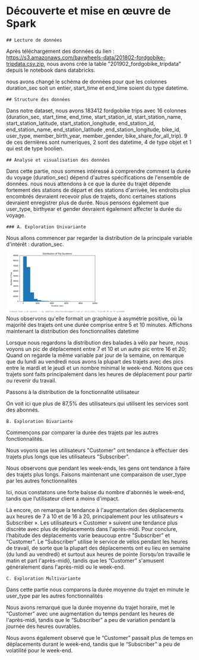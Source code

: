 # Découverte et mise en œuvre de Spark

    ## Lecture de données

Après téléchargement des données du lien : https://s3.amazonaws.com/baywheels-data/201802-fordgobike-tripdata.csv.zip, nous avons crée la table "201902_fordgobike_tripdata" depuis le notebook dans databricks.

nous avons changé le schéma de données pour que les colonnes duration_sec soit un entier, start_time et end_time soient du type datetime.

    ## Structure des données

Dans notre dataset, nous avons 183412 fordgobike trips avec 16 colonnes (duration_sec, start_time, end_time, start_station_id, start_station_name, start_station_latitude, start_station_longitude, end_station_id, end_station_name, end_station_latitude ,end_station_longitude, bike_id, user_type, member_birth_year, member_gender, bike_share_for_all_trip). 9 de ces dernières sont numeriques, 2 sont des datetime, 4 de type objet et 1 qui est de type boolien.


    ## Analyse et visualisation des données

Dans cette partie, nous sommes intéressé à comprendre comment la durée du voyage (duration_sec) dépend d'autres spécifications de l'ensemble de données. nous nous attendons à ce que la durée du trajet dépende fortement des stations de départ et des stations d'arrivée, les endroits plus encombrés devraient recevoir plus de trajets, donc certaines stations devraient enregistrer plus de durée. Nous pensons également que user_type, birthyear et gender devraient également affecter la durée du voyage.

    ### A. Exploration Univariante

Nous allons commencer par regarder la distribution de la principale variable d'intérêt : duration_sec.
![Alt text](./images/distribution.png "Title")
Nous observons qu'elle formait un graphique à asymétrie positive, où la majorité des trajets ont une durée comprise entre 5 et 10 minutes.
Affichons maintenant la distribution des fonctionnalités datetime






Lorsque nous regardons la distribution des balades à vélo par heure, nous voyons un pic de déplacement entre 7 et 10 et un autre pic entre 16 et 20;
Quand on regarde la même variable par jour de la semaine, on remarque que du lundi au vendredi nous avons la plupart des trajets avec des pics entre le mardi et le jeudi et un nombre minimal le week-end. 
Notons que ces trajets sont faits principalement dans les heures de déplacement pour partir ou revenir du travail.

Passons à la distribution de la fonctionnalité utilisateur







On voit ici que plus de 87,5% des utilisateurs qui utilisent les services sont des abonnés.

    B. Exploration Bivariante

Commençons par comparer la durée des trajets par les autres fonctionnalités.

Nous voyons que les utilisateurs "Customer" ont tendance à effectuer des trajets plus longs que les utilisateurs "Subscriber".

Nous observons que pendant les week-ends, les gens ont tendance à faire des trajets plus longs.
Faisons maintenant une comparaison de user_type par les autres fonctionnalités

Ici, nous constatons une forte baisse du nombre d'abonnés le week-end, tandis que l’utilisateur client a moins d'impact.

Là encore, on remarque la tendance à l'augmentation des déplacements aux heures de 7 à 10 et de 16 à 20, principalement pour les utilisateurs « Subscriber ».
Les utilisateurs « Customer » suivent une tendance plus discrète avec plus de déplacements dans l'après-midi.
Pour conclure, l’habitude des déplacements varie beaucoup entre "Subscriber" et "Customer". Le “Subscriber” utilise le service de vélos pendant les heures de travail, de sorte que la plupart des déplacements ont eu lieu en semaine (du lundi au vendredi) et surtout aux heures de pointe (lorsqu’on travaille le matin et part l'après-midi), tandis que les “Customer” s'amusent généralement dans l'après-midi ou le week-end.

    C. Exploration Multivariante
Dans cette partie nous comparons la durée moyenne du trajet en minute le user_type par les autres fonctionnalités

Nous avons remarqué que la durée moyenne du trajet horaire, met le “Customer” avec une augmentation du temps pendant les heures de l'après-midi, tandis que le “Subscriber” a peu de variation pendant la journée des heures ouvrables.


Nous avons également observé que le “Customer” passait plus de temps en déplacements durant le week-end, tandis que le “Subscriber” a peu de volatilité pour le week-end.